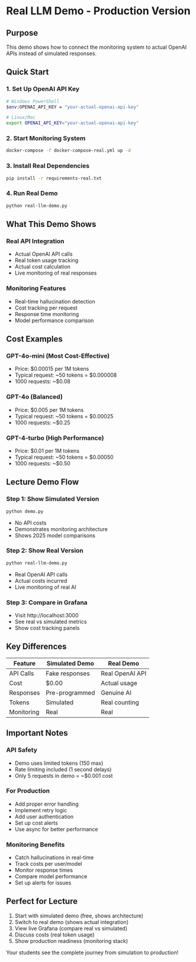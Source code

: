# Real LLM Demo - Production Version

## Purpose
This demo shows how to connect the monitoring system to actual OpenAI APIs instead of simulated responses.

## Quick Start

### 1. Set Up OpenAI API Key
```bash
# Windows PowerShell
$env:OPENAI_API_KEY = "your-actual-openai-api-key"

# Linux/Mac
export OPENAI_API_KEY="your-actual-openai-api-key"
```

### 2. Start Monitoring System
```bash
docker-compose -f docker-compose-real.yml up -d
```

### 3. Install Real Dependencies
```bash
pip install -r requirements-real.txt
```

### 4. Run Real Demo
```bash
python real-llm-demo.py
```

## What This Demo Shows

### Real API Integration
- Actual OpenAI API calls
- Real token usage tracking  
- Actual cost calculation
- Live monitoring of real responses

### Monitoring Features
- Real-time hallucination detection
- Cost tracking per request
- Response time monitoring
- Model performance comparison

## Cost Examples

### GPT-4o-mini (Most Cost-Effective)
- Price: $0.00015 per 1M tokens
- Typical request: ~50 tokens = $0.000008
- 1000 requests: ~$0.08

### GPT-4o (Balanced)
- Price: $0.005 per 1M tokens  
- Typical request: ~50 tokens = $0.00025
- 1000 requests: ~$0.25

### GPT-4-turbo (High Performance)
- Price: $0.01 per 1M tokens
- Typical request: ~50 tokens = $0.00050
- 1000 requests: ~$0.50

## Lecture Demo Flow

### Step 1: Show Simulated Version
```bash
python demo.py
```
- No API costs
- Demonstrates monitoring architecture
- Shows 2025 model comparisons

### Step 2: Show Real Version  
```bash
python real-llm-demo.py
```
- Real OpenAI API calls
- Actual costs incurred
- Live monitoring of real AI

### Step 3: Compare in Grafana
- Visit http://localhost:3000
- See real vs simulated metrics
- Show cost tracking panels

## Key Differences

| Feature | Simulated Demo | Real Demo |
|---------|----------------|-----------|
| API Calls | Fake responses | Real OpenAI API |
| Cost | $0.00 | Actual usage |
| Responses | Pre-programmed | Genuine AI |
| Tokens | Simulated | Real counting |
| Monitoring | Real | Real |

## Important Notes

### API Safety
- Demo uses limited tokens (150 max)
- Rate limiting included (1 second delays)
- Only 5 requests in demo = ~$0.001 cost

### For Production
- Add proper error handling
- Implement retry logic  
- Add user authentication
- Set up cost alerts
- Use async for better performance

### Monitoring Benefits
- Catch hallucinations in real-time
- Track costs per user/model
- Monitor response times
- Compare model performance
- Set up alerts for issues

## Perfect for Lecture

1. Start with simulated demo (free, shows architecture)
2. Switch to real demo (shows actual integration)
3. View live Grafana (compare real vs simulated)
4. Discuss costs (real token usage)
5. Show production readiness (monitoring stack)

Your students see the complete journey from simulation to production!
